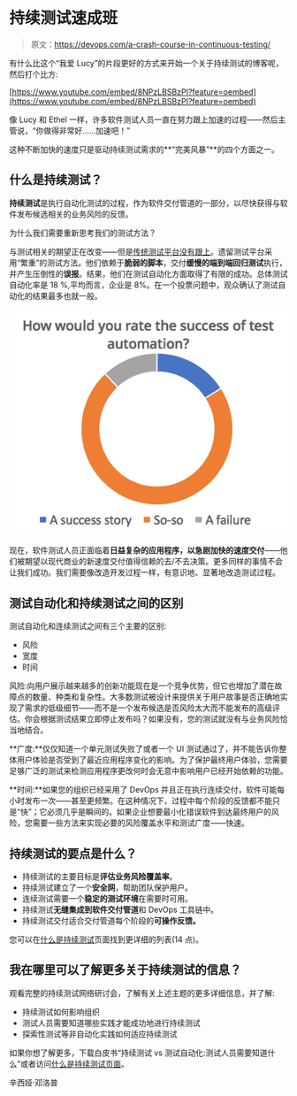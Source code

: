 # 持续测试速成班

> 原文：<https://devops.com/a-crash-course-in-continuous-testing/>

有什么比这个“我爱 Lucy”的片段更好的方式来开始一个关于持续测试的博客呢，然后打个比方:

[https://www.youtube.com/embed/8NPzLBSBzPI?feature=oembed](https://www.youtube.com/embed/8NPzLBSBzPI?feature=oembed)

像 Lucy 和 Ethel 一样，许多软件测试人员一直在努力跟上加速的过程——然后主管说，“你做得非常好……加速吧！”

这种不断加快的速度只是驱动持续测试需求的**“完美风暴”**的四个方面之一。

## **什么是持续测试？**

**持续测试**是执行自动化测试的过程，作为软件交付管道的一部分，以尽快获得与软件发布候选相关的业务风险的反馈。

为什么我们需要重新思考我们的测试方法？

与测试相关的期望正在改变——但是[传统测试平台没有跟上](http://sdtimes.com/broken-promise-test-automation/)。遗留测试平台采用“繁重”的测试方法。他们依赖于**脆弱的脚本**，交付**缓慢的端到端回归测试**执行，并产生压倒性的**误报**。结果，他们在测试自动化方面取得了有限的成功。总体测试自动化率是 18 %,平均而言，企业是 8%。在一个投票问题中，观众确认了测试自动化的结果最多也就一般。

![](img/a0ca821780cf82fff5f4e32290be1560.png)

现在，软件测试人员正面临着**日益复杂的应用程序，以急剧加快的速度交付**——他们被期望以现代商业的新速度交付值得信赖的去/不去决策。更多同样的事情不会让我们成功。我们需要像改造开发过程一样，有意识地、显著地改造测试过程。

## 测试自动化和持续测试之间的区别

测试自动化和连续测试之间有三个主要的区别:

*   风险
*   宽度
*   时间

风险:向用户展示越来越多的创新功能现在是一个竞争优势，但它也增加了潜在故障点的数量、种类和复杂性。大多数测试被设计来提供关于用户故事是否正确地实现了需求的低级细节——而不是一个发布候选是否风险太大而不能发布的高级评估。你会根据测试结果立即停止发布吗？如果没有，您的测试就没有与业务风险恰当地结合。

**广度:**仅仅知道一个单元测试失败了或者一个 UI 测试通过了，并不能告诉你整体用户体验是否受到了最近应用程序变化的影响。为了保护最终用户体验，您需要足够广泛的测试来检测应用程序更改何时会无意中影响用户已经开始依赖的功能。

**时间:**如果您的组织已经采用了 DevOps 并且正在执行连续交付，软件可能每小时发布一次——甚至更频繁。在这种情况下，过程中每个阶段的反馈都不能只是“快”；它必须几乎是瞬间的。如果企业想要最小化错误软件到达最终用户的风险，您需要一些方法来实现必要的风险覆盖水平和测试广度——快速。

## **持续测试的要点是什么？**

*   持续测试的主要目标是**评估业务风险覆盖率**。
*   持续测试建立了一个**安全网**，帮助团队保护用户。
*   连续测试需要一个**稳定的测试环境**在需要时可用。
*   持续测试**无缝集成到软件交付管道**和 DevOps 工具链中。
*   持续测试交付适合交付管道每个阶段的**可操作反馈。**

您可以在[什么是持续测试](https://www.tricentis.com/what-is-continuous-testing/)页面找到更详细的列表(14 点)。

## 我在哪里可以了解更多关于持续测试的信息？

观看完整的持续测试网络研讨会，了解有关上述主题的更多详细信息，并了解:

*   持续测试如何影响组织
*   测试人员需要知道哪些实践才能成功地进行持续测试
*   探索性测试等非自动化实践如何适应持续测试

如果你想了解更多，下载白皮书“持续测试 vs 测试自动化:测试人员需要知道什么”或者访问[什么是持续测试页面](https://www.tricentis.com/what-is-continuous-testing/)。

辛西娅·邓洛普